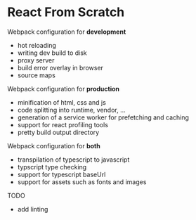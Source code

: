 # React From Scratch

Webpack configuration for __development__
* hot reloading
* writing dev build to disk
* proxy server
* build error overlay in browser
* source maps

Webpack configuration for __production__
* minification of html, css and js
* code splitting into runtime, vendor, ...
* generation of a service worker for prefetching and caching
* support for react profiling tools
* pretty build output directory

Webpack configuration for __both__
* transpilation of typescript to javascript
* typscript type checking
* support for typescript baseUrl
* support for assets such as fonts and images

TODO
* add linting